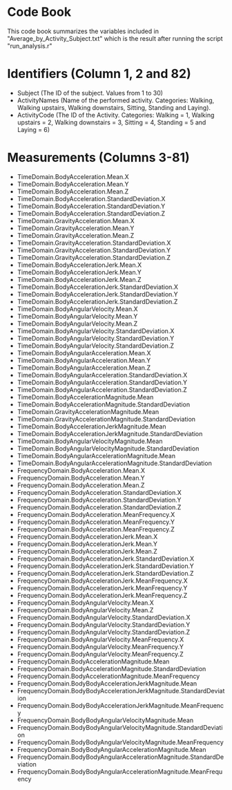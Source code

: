 # Code Book #

 This code book summarizes the variables included in "Average_by_Activity_Subject.txt" which is the result after running the script "run_analysis.r"

# Identifiers (Column 1, 2 and 82)
 
  - Subject (The ID of the subject. Values from 1 to 30)                                                             
  - ActivityNames (Name of the performed activity. Categories: Walking, Walking upstairs, Walking downstairs, Sitting, Standing and Laying).
  - ActivityCode (The ID of the Activity. Categories: Walking = 1, Walking upstairs = 2, Walking downstairs = 3, Sitting = 4, Standing = 5 and Laying = 6)

# Measurements (Columns 3-81)

  - TimeDomain.BodyAcceleration.Mean.X                                  
  - TimeDomain.BodyAcceleration.Mean.Y                                   
  - TimeDomain.BodyAcceleration.Mean.Z
  - TimeDomain.BodyAcceleration.StandardDeviation.X                    
  - TimeDomain.BodyAcceleration.StandardDeviation.Y                     
  - TimeDomain.BodyAcceleration.StandardDeviation.Z                       
  - TimeDomain.GravityAcceleration.Mean.X                         
  - TimeDomain.GravityAcceleration.Mean.Y                                 
  - TimeDomain.GravityAcceleration.Mean.Z                                 
  - TimeDomain.GravityAcceleration.StandardDeviation.X                  
  - TimeDomain.GravityAcceleration.StandardDeviation.Y                    
  - TimeDomain.GravityAcceleration.StandardDeviation.Z                    
  - TimeDomain.BodyAccelerationJerk.Mean.X                     
  - TimeDomain.BodyAccelerationJerk.Mean.Y                                
  - TimeDomain.BodyAccelerationJerk.Mean.Z                               
  - TimeDomain.BodyAccelerationJerk.StandardDeviation.X                
  - TimeDomain.BodyAccelerationJerk.StandardDeviation.Y                   
  - TimeDomain.BodyAccelerationJerk.StandardDeviation.Z                   
  - TimeDomain.BodyAngularVelocity.Mean.X                                 
  - TimeDomain.BodyAngularVelocity.Mean.Y                                 
  - TimeDomain.BodyAngularVelocity.Mean.Z                                 
  - TimeDomain.BodyAngularVelocity.StandardDeviation.X                    
  - TimeDomain.BodyAngularVelocity.StandardDeviation.Y                    
  - TimeDomain.BodyAngularVelocity.StandardDeviation.Z                    
  - TimeDomain.BodyAngularAcceleration.Mean.X                             
  - TimeDomain.BodyAngularAcceleration.Mean.Y                             
  - TimeDomain.BodyAngularAcceleration.Mean.Z                             
  - TimeDomain.BodyAngularAcceleration.StandardDeviation.X                
  - TimeDomain.BodyAngularAcceleration.StandardDeviation.Y                
  - TimeDomain.BodyAngularAcceleration.StandardDeviation.Z                
  - TimeDomain.BodyAccelerationMagnitude.Mean                             
  - TimeDomain.BodyAccelerationMagnitude.StandardDeviation                
  - TimeDomain.GravityAccelerationMagnitude.Mean                          
  - TimeDomain.GravityAccelerationMagnitude.StandardDeviation             
  - TimeDomain.BodyAccelerationJerkMagnitude.Mean                         
  - TimeDomain.BodyAccelerationJerkMagnitude.StandardDeviation            
  - TimeDomain.BodyAngularVelocityMagnitude.Mean                          
  - TimeDomain.BodyAngularVelocityMagnitude.StandardDeviation             
  - TimeDomain.BodyAngularAccelerationMagnitude.Mean                      
  - TimeDomain.BodyAngularAccelerationMagnitude.StandardDeviation         
  - FrequencyDomain.BodyAcceleration.Mean.X                              
  - FrequencyDomain.BodyAcceleration.Mean.Y                               
  - FrequencyDomain.BodyAcceleration.Mean.Z                               
  - FrequencyDomain.BodyAcceleration.StandardDeviation.X                 
  - FrequencyDomain.BodyAcceleration.StandardDeviation.Y                  
  - FrequencyDomain.BodyAcceleration.StandardDeviation.Z                
  - FrequencyDomain.BodyAcceleration.MeanFrequency.X                      
  - FrequencyDomain.BodyAcceleration.MeanFrequency.Y                      
  - FrequencyDomain.BodyAcceleration.MeanFrequency.Z                    
  - FrequencyDomain.BodyAccelerationJerk.Mean.X                           
  - FrequencyDomain.BodyAccelerationJerk.Mean.Y                           
  - FrequencyDomain.BodyAccelerationJerk.Mean.Z                          
  - FrequencyDomain.BodyAccelerationJerk.StandardDeviation.X              
  - FrequencyDomain.BodyAccelerationJerk.StandardDeviation.Y              
  - FrequencyDomain.BodyAccelerationJerk.StandardDeviation.Z           
  - FrequencyDomain.BodyAccelerationJerk.MeanFrequency.X                  
  - FrequencyDomain.BodyAccelerationJerk.MeanFrequency.Y                  
  - FrequencyDomain.BodyAccelerationJerk.MeanFrequency.Z               
  - FrequencyDomain.BodyAngularVelocity.Mean.X                            
  - FrequencyDomain.BodyAngularVelocity.Mean.Z                           
  - FrequencyDomain.BodyAngularVelocity.StandardDeviation.X         
  - FrequencyDomain.BodyAngularVelocity.StandardDeviation.Y              
  - FrequencyDomain.BodyAngularVelocity.StandardDeviation.Z               
  - FrequencyDomain.BodyAngularVelocity.MeanFrequency.X                 
  - FrequencyDomain.BodyAngularVelocity.MeanFrequency.Y                   
  - FrequencyDomain.BodyAngularVelocity.MeanFrequency.Z                   
  - FrequencyDomain.BodyAccelerationMagnitude.Mean                    
  - FrequencyDomain.BodyAccelerationMagnitude.StandardDeviation          
  - FrequencyDomain.BodyAccelerationMagnitude.MeanFrequency               
  - FrequencyDomain.BodyBodyAccelerationJerkMagnitude.Mean               
  - FrequencyDomain.BodyBodyAccelerationJerkMagnitude.StandardDeviation 
  - FrequencyDomain.BodyBodyAccelerationJerkMagnitude.MeanFrequency    
  - FrequencyDomain.BodyBodyAngularVelocityMagnitude.Mean       
  - FrequencyDomain.BodyBodyAngularVelocityMagnitude.StandardDeviation  
  - FrequencyDomain.BodyBodyAngularVelocityMagnitude.MeanFrequency    
  - FrequencyDomain.BodyBodyAngularAccelerationMagnitude.Mean          
  - FrequencyDomain.BodyBodyAngularAccelerationMagnitude.StandardDeviation
  - FrequencyDomain.BodyBodyAngularAccelerationMagnitude.MeanFrequency 

